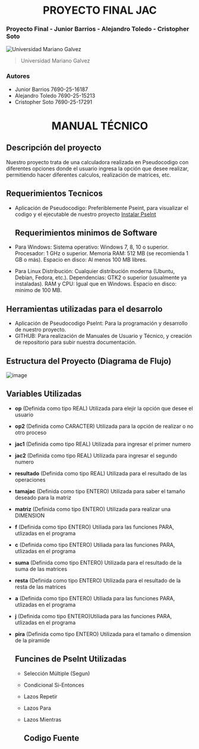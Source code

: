 <h1 align="center">PROYECTO FINAL JAC</h1>

### Proyecto Final - Junior Barrios - Alejandro Toledo - Cristopher Soto
![Universidad Mariano Galvez](https://aprende.guatemala.com/wp-content/uploads/2016/09/guatemala-universidadmarianogalvez.jpg)
>Universidad Mariano Galvez

### Autores
- Junior Barrios 7690-25-16187
- Alejandro Toledo 7690-25-15213
- Cristopher Soto 7690-25-17291

<h1 align="center">MANUAL TÉCNICO</h1>

 ## Descripción del proyecto
  Nuestro proyecto trata de una calculadora realizada en Pseudocodigo con diferentes opciones donde el usuario ingresa la opción que desee realizar, permitiendo hacer diferentes calculos, realización de matrices, etc.
  ## Requerimientos Tecnicos
  - Aplicación de Pseudocodigo: Preferiblemente Pseint, para visualizar el codigo y el ejecutable de nuestro proyecto [Instalar PseInt](https://pseint.sourceforge.net/?page=descargas.php)

    ## Requerimientos minimos de Software
- Para Windows:
Sistema operativo: Windows 7, 8, 10 o superior.
Procesador: 1 GHz o superior.
Memoria RAM: 512 MB (se recomienda 1 GB o más).
Espacio en disco: Al menos 100 MB libres.
 - Para Linux
Distribución: Cualquier distribución moderna (Ubuntu, Debian, Fedora, etc.).
Dependencias: GTK2 o superior (usualmente ya instaladas).
RAM y CPU: Igual que en Windows.
Espacio en disco: minimo de 100 MB.

## Herramientas utilizadas para el desarrolo
- Aplicación de Pseudocodigo PseInt: Para la programación y desarrollo de nuestro proyecto.
- GITHUB: Para realización de Manuales de Usuario y Técnico, y creación de repositorio para subir nuestra documentación.

## Estructura del Proyecto (Diagrama de Flujo)
![image](https://github.com/user-attachments/assets/2b41ad69-806b-4a16-9cd3-232f900d9fb3)

## Variables Utilizadas
- **op** (Definida como tipo REAL)  Utilizada para elejir la opción que desee el usuario
- **op2** (Definida como CARACTER) Utilizada para la opción de realizar o no otro proceso
- **jac1** (Definida como tipo REAL) Utilizada para ingresar el primer numero
- **jac2** (Definida como tipo REAL) Utilizada para ingresar el segundo numero
- **resultado** (Definida como tipo REAL) Utilizada para el resultado de las operaciones
- **tamajac** (Definida como tipo ENTERO) Utilizada para saber el tamaño deseado para la matriz
- **matriz** (Definida como tipo ENTERO) Utilizada para realizar una DIMENSION
- **f** (Definida como tipo ENTERO) Utiliada para las funciones PARA, utlizadas en el programa
- **c** (Definida como tipo ENTERO) Utiliada para las funciones PARA, utlizadas en el programa
- **suma** (Definida como tipo ENTERO) Utilizada para el resultado de la suma de las matrices
- **resta** (Definida como tipo ENTERO) Utilizada para el resultado de la resta de las matrices
- **a** (Definida como tipo ENTERO) Utiliada para las funciones PARA, utlizadas en el programa
- **j** (Definida como tipo ENTERO)Utiliada para las funciones PARA, utlizadas en el programa
- **pira** (Definida como tipo ENTERO) Utilizada para el tamaño o dimension de la piramide

  ## Funcines de PseInt Utilizadas
  - Selección Múltiple (Segun)
  - Condicional Si-Entonces
  - Lazos Repetir
  - Lazos Para
  - Lazos Mientras

      ## Codigo Fuente
    
